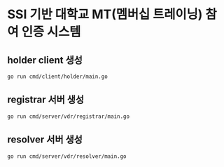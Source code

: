 # SSI 기반 대학교 MT(멤버십 트레이닝) 참여 인증 시스템

## holder client 생성
```shell
go run cmd/client/holder/main.go
```

## registrar 서버 생성
```shell
go run cmd/server/vdr/registrar/main.go
```
## resolver 서버 생성
```shell
go run cmd/server/vdr/resolver/main.go
```


